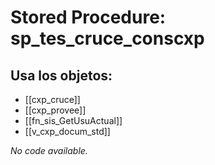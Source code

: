 # Stored Procedure: sp_tes_cruce_conscxp

## Usa los objetos:
- [[cxp_cruce]]
- [[cxp_provee]]
- [[fn_sis_GetUsuActual]]
- [[v_cxp_docum_std]]

*No code available.*
